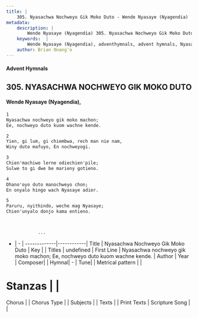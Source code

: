 ```yaml
---
title: |
    305. Nyasachwa Nochweyo Gik Moko Duto - Wende Nyasaye (Nyagendia)
metadata:
    description: |
        Wende Nyasaye (Nyagendia) 305. Nyasachwa Nochweyo Gik Moko Duto. Nyasachwa nochweyo gik moko machon; Ee, nochweyo duto kuom wachne kende.  
    keywords:  |
        Wende Nyasaye (Nyagendia), adventhymnals, advent hymnals, Nyasachwa Nochweyo Gik Moko Duto, Nyasachwa nochweyo gik moko machon; Ee, nochweyo duto kuom wachne kende.. 
    author: Brian Onang'o
---
```


#### Advent Hymnals
## 305. NYASACHWA NOCHWEYO GIK MOKO DUTO
####  Wende Nyasaye (Nyagendia),

```txt
1
Nyasachwa nochweyo gik moko machon;
Ee, nochweyo duto kuom wachne kende.

2
Yien, gi lum, gi chiembwa, rech man nie nam,
Winy duto mafuyo, En nochweyogi.

3
Chien'machiwo lerne odiechien'pile;
Sulwe to gi dwe be marieny gotieno.

4
Dhano'oyo duto manochweyo chon;
En onyalo hingo wach Nyasaye adier.

5
Paruru, nyithindo, weche mag Nyasaye;
Chien'unyalo donjo kama entieno.



            ...
```

- |   -  |
-------------|------------|
Title | Nyasachwa Nochweyo Gik Moko Duto |
Key |  |
Titles | undefined |
First Line | Nyasachwa nochweyo gik moko machon; Ee, nochweyo duto kuom wachne kende. |
Author | 
Year | 
Composer| |
Hymnal|  - |
Tune|  |
Metrical pattern | |
# Stanzas |  |
Chorus |  |
Chorus Type |  |
Subjects | |
Texts |  |
Print Texts | 
Scripture Song |  |
    
